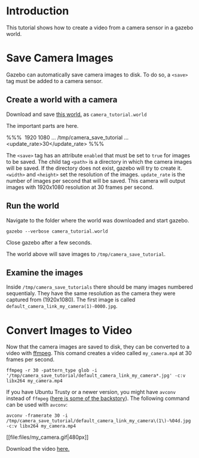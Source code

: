 # Introduction
This tutorial shows how to create a video from a camera sensor in a gazebo world.

# Save Camera Images
Gazebo can automatically save camera images to disk.
To do so, a `<save>` tag must be added to a camera sensor.

## Create a world with a camera
Download and save [this world.](http://github.com/osrf/gazebo_tutorials/raw/master/camera_save/files/camera_tutorial.world) as `camera_tutorial.world`

<include from='/#include/' src='http://github.com/osrf/gazebo_tutorials/raw/master/camera_save/files/camera_tutorial.world' />


The important parts are here.

%%%
<sensor name="my_camera">
  <camera>
    <image>
      <width>1920</width>
      <height>1080</height>
    </image>
    ...
    <save enabled="true">
      <path>/tmp/camera_save_tutorial</path>
    </save>
    ...
    <update_rate>30</update_rate>
  </camera>
</sensor>
%%%

The `<save>` tag has an attribute `enabled` that must be set to `true` for images to be saved.
The child tag `<path>` is a directory in which the camera images will be saved.
If the directory does not exist, gazebo will try to create it.
`<width>` and `<height>` set the resolution of the images.
`update_rate` is the number of images per second that will be saved.
This camera will output images with 1920x1080 resolution at 30 frames per second.

## Run the world
Navigate to the folder where the world was downloaded and start gazebo.

`gazebo --verbose camera_tutorial.world`

Close gazebo after a few seconds.

The world above will save images to `/tmp/camera_save_tutorial`.

## Examine the images
Inside `/tmp/camera_save_tutorials` there should be many images numbered sequentialy.
They have the same resolution as the camera they were captured from (1920x1080).
The first image is called `default_camera_link_my_camera(1)-0000.jpg`.

# Convert Images to Video
Now that the camera images are saved to disk, they can be converted to a video with [ffmpeg](https://ffmpeg.org/ffmpeg.html).
This comand creates a video called `my_camera.mp4` at 30 frames per second.

```
ffmpeg -r 30 -pattern_type glob -i '/tmp/camera_save_tutorial/default_camera_link_my_camera*.jpg' -c:v libx264 my_camera.mp4
```

If you have Ubuntu Trusty or a newer version, you might have `avconv` instead of `ffmpeg`
([here is some of the backstory](https://en.wikipedia.org/wiki/Libav#Fork_from_FFmpeg)).
The following command can be used with `avconv`:

```
avconv -framerate 30 -i /tmp/camera_save_tutorial/default_camera_link_my_camera\(1\)-%04d.jpg -c:v libx264 my_camera.mp4
```

[[file:files/my_camera.gif|480px]]

Download the video [here.](http://github.com/osrf/gazebo_tutorials/raw/master/camera_save/files/my_camera.mp4)
